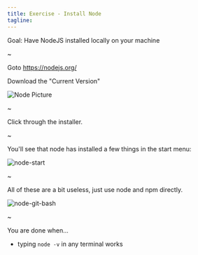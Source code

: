 ```yaml
---
title: Exercise - Install Node
tagline:
---
```



<div class="goal"></div>

Goal: Have NodeJS installed locally on your machine

~

Goto https://nodejs.org/

Download the "Current Version"

![Node Picture](resources/images/node_download.png)

~

Click through the installer.

~

You'll see that node has installed a few things in the start menu:

![node-start](resources/images/node_start.png)

~

All of these are a bit useless, just use node and npm directly.

![node-git-bash](resources/images/node_bash.png)

~


<div class="checklist"></div>

You are done when...

* typing `node -v` in any terminal works
